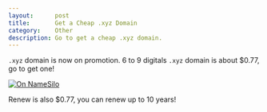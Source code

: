 ```yaml
---
layout:      post
title:       Get a Cheap .xyz Domain
category:    Other
description: Go to get a cheap .xyz domain.
---
```


`.xyz` domain is now on promotion. 6 to 9 digitals `.xyz` domain is about $0.77, go to get one!

[![On NameSilo]({{site.baseurl}}/assets/img/xyz-domain-namesilo.png)]({{site.baseurl}}/assets/img/xyz-domain-namesilo.png)  

Renew is also $0.77, you can renew up to 10 years!